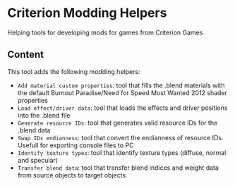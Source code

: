 # Criterion Modding Helpers
Helping tools for developing mods for games from Criterion Games

## Content
This tool adds the following modding helpers:
- `Add material custom properties`: tool that fills the .blend materials with the default Burnout Paradise/Need for Speed Most Wanted 2012 shader properties
- `Load effect/driver data`: tool that loads the effects and driver positions into the .blend file
- `Generate resource IDs`: tool that generates valid resource IDs for the .blend data
- `Swap IDs endianness`: tool that convert the endianness of resource IDs. Usefull for exporting console files to PC
- `Identify texture types`: tool that identify texture types (diffuse, normal and specular)
- `Transfer blend data`: tool that transfer blend indices and weight data from source objects to target objects
